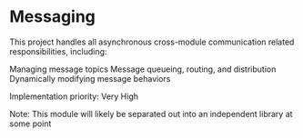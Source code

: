 # Messaging
This project handles all asynchronous cross-module communication related responsibilities, including:

Managing message topics
Message queueing, routing, and distribution
Dynamically modifying message behaviors

Implementation priority: Very High

Note: This module will likely be separated out into an independent library at some point